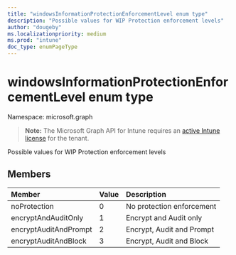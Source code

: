```yaml
---
title: "windowsInformationProtectionEnforcementLevel enum type"
description: "Possible values for WIP Protection enforcement levels"
author: "dougeby"
ms.localizationpriority: medium
ms.prod: "intune"
doc_type: enumPageType
---
```


# windowsInformationProtectionEnforcementLevel enum type

Namespace: microsoft.graph

> **Note:** The Microsoft Graph API for Intune requires an [active Intune license](https://go.microsoft.com/fwlink/?linkid=839381) for the tenant.

Possible values for WIP Protection enforcement levels

## Members
|Member|Value|Description|
|:---|:---|:---|
|noProtection|0|No protection enforcement|
|encryptAndAuditOnly|1|Encrypt and Audit only|
|encryptAuditAndPrompt|2|Encrypt, Audit and Prompt|
|encryptAuditAndBlock|3|Encrypt, Audit and Block|




